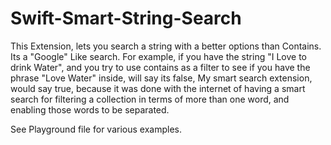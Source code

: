 # Swift-Smart-String-Search
This Extension, lets you search a string with a better options than Contains.
Its a "Google" Like search. For example, if you have the string "I Love to drink Water",
and you try to use contains as a filter to see if you have the phrase "Love Water" inside, 
will say its false, My smart search extension, would say true, because it was done with the 
internet of having a smart search for filtering a collection in terms of more than one word, 
and enabling those words to be separated.

See Playground file for various examples.
